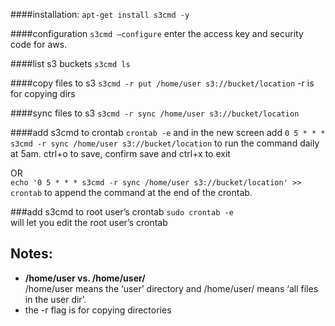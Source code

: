 ####installation:
`` apt-get install s3cmd -y ``

####configuration
`` s3cmd —configure ``
enter the access key and security code for aws.

####list s3 buckets
`` s3cmd ls ``

####copy files to s3
`` s3cmd -r put /home/user s3://bucket/location ``
-r is for copying dirs

####sync files to s3
`` s3cmd -r sync /home/user s3://bucket/location ``

####add s3cmd to crontab
`` crontab -e ``
and in the new screen add `` 0 5 * * * s3cmd -r sync /home/user s3://bucket/location `` to run the command daily at 5am.
ctrl+o to save, confirm save and ctrl+x to exit

OR  
`` echo '0 5 * * * s3cmd -r sync /home/user s3://bucket/location' >> crontab ``
to append the command at the end of the crontab.

###add s3cmd to root user’s crontab
`` sudo crontab -e ``  
will let you edit the root user’s crontab

Notes:
---
- **/home/user vs. /home/user/**  
/home/user means the ‘user’ directory and /home/user/ means ‘all files in the user dir’.
- the -r flag is for copying directories
